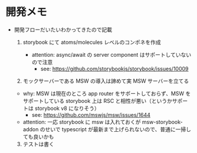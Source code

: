 # 開発メモ

- 開発フローだいたいわかってきたので記載

  1. storybook にて atoms/molecules レベルのコンポネを作成

     - attention: async/await の server component はサポートしていないので注意
       - see: https://github.com/storybookjs/storybook/issues/10009

  2. モックサーバーである MSW の導入は諦めて実 MSW サーバーを立てる

  - why: MSW は現在のところ app router をサポートしておらず、MSW をサポートしている storybook 上は RSC と相性が悪い（というかサポートは storybook v8 になりそう）
    - see: https://github.com/mswjs/msw/issues/1644
  - attention: 一応 storybook に msw は入れておくが msw-storybook-addon のせいで typescript が最新まで上げられないので、普通に一掃しても良いかも

  3. テストは書く
